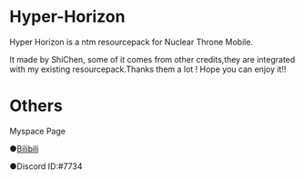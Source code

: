 # Hyper-Horizon

Hyper Horizon is a ntm resourcepack for Nuclear Throne Mobile.

It made by ShiChen, some of it comes from other credits,they are integrated with my existing resourcepack.Thanks them a lot !
Hope you can enjoy it!!

# Others
Myspace Page

●[Bilibili](https://space.bilibili.com/420780210?share_medium=android&share_source=copy_link&bbid=XUB3662B546892C3E3BC435CA216F492A635D&ts=1692070585859)

●Discord ID:#7734
